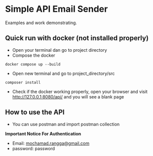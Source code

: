 Simple API Email Sender
========================

Examples and work demonstrating.

## Quick run with docker (not installed properly)

- Open your terminal dan go to project directory
- Compose the docker
```
docker compose up --build
```
- Open new terminal and go to project_directory/src
```
composer install
```
- Check if the docker working properly, open your browser and visit http://127.0.0.1:8080/api/ and you will see a blank page

## How to use the API

- You can use postman and import postman collection 

**Important Notice For Authentication**

- Email: mochamad.rangga@gmail.com
- password: password